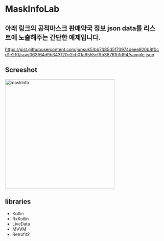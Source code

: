 # MaskInfoLab

## 아래 링크의 공적마스크 판매약국 정보 json data를 리스트에 노출해주는 간단한 예제입니다.
https://gist.githubusercontent.com/junsuk5/bb7485d5f70974deee920b8f0cd1e2f0/raw/063f64d9b343120c2cb01a6555cf9b38761b1d94/sample.json

## Screeshot
<div>
<img width="359" alt="maskInfo" src="https://user-images.githubusercontent.com/16661945/92060157-07e95700-edce-11ea-91d5-19d1f849f5d3.png">
</div>

## libraries
- Kotlin 
- RxKotlin
- LiveData
- MVVM
- Retrofit2
